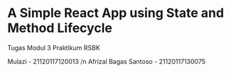 # A Simple React App using State and Method Lifecycle
Tugas Modul 3 Praktikum RSBK


Mulazi - 21120117120013
/n Afrizal Bagas Santoso - 21120117130075
